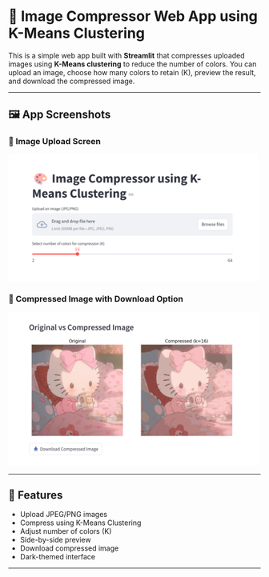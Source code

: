# 🎨 Image Compressor Web App using K-Means Clustering

This is a simple web app built with **Streamlit** that compresses uploaded images using **K-Means clustering** to reduce the number of colors. You can upload an image, choose how many colors to retain (K), preview the result, and download the compressed image.


---

## 🖼️ App Screenshots

### 🔹 Image Upload Screen
<img src="assets/img2.png" width="500"/>

### 🔹 Compressed Image with Download Option
<img src="assets/img1.png" width="500"/>


---

## 🚀 Features

- Upload JPEG/PNG images
- Compress using K-Means Clustering
- Adjust number of colors (K)
- Side-by-side preview
- Download compressed image
- Dark-themed interface


---



